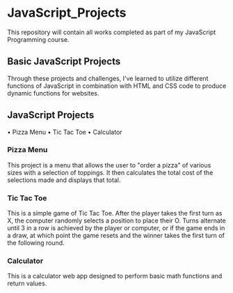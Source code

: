 # JavaScript_Projects
This repository will contain all works completed as part of my JavaScript Programming course.

## Basic JavaScript Projects
Through these projects and challenges, I've learned to utilize different functions of JavaScript in combination with HTML and CSS code to produce dynamic functions for websites.

## JavaScript Projects
• Pizza Menu
• Tic Tac Toe
• Calculator

### Pizza Menu
This project is a menu that allows the user to "order a pizza" of various sizes with a selection of toppings. It then calculates the total cost of the selections made and displays that total.

### Tic Tac Toe
This is a simple game of Tic Tac Toe. After the player takes the first turn as X, the computer randomly selects a position to place their O. Turns alternate until 3 in a row is achieved by the player or computer, or if the game ends in a draw, at which point the game resets and the winner takes the first turn of the following round.

### Calculator
This is a calculator web app designed to perform basic math functions and return values.
